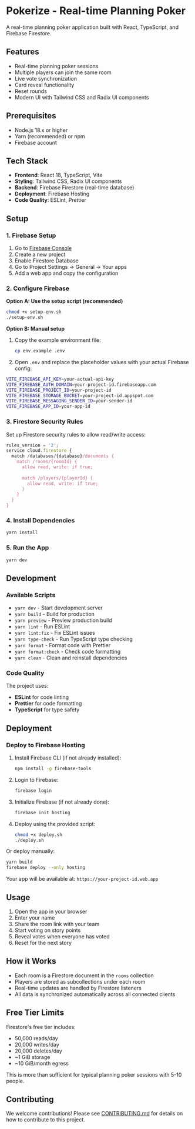 # Pokerize - Real-time Planning Poker

A real-time planning poker application built with React, TypeScript, and Firebase Firestore.

## Features

- Real-time planning poker sessions
- Multiple players can join the same room
- Live vote synchronization
- Card reveal functionality
- Reset rounds
- Modern UI with Tailwind CSS and Radix UI components

## Prerequisites

- Node.js 18.x or higher
- Yarn (recommended) or npm
- Firebase account

## Tech Stack

- **Frontend**: React 18, TypeScript, Vite
- **Styling**: Tailwind CSS, Radix UI components
- **Backend**: Firebase Firestore (real-time database)
- **Deployment**: Firebase Hosting
- **Code Quality**: ESLint, Prettier

## Setup

### 1. Firebase Setup

1. Go to [Firebase Console](https://console.firebase.google.com/)
2. Create a new project
3. Enable Firestore Database
4. Go to Project Settings → General → Your apps
5. Add a web app and copy the configuration

### 2. Configure Firebase

**Option A: Use the setup script (recommended)**
```bash
chmod +x setup-env.sh
./setup-env.sh
```

**Option B: Manual setup**
1. Copy the example environment file:
   ```bash
   cp env.example .env
   ```

2. Open `.env` and replace the placeholder values with your actual Firebase config:

```bash
VITE_FIREBASE_API_KEY=your-actual-api-key
VITE_FIREBASE_AUTH_DOMAIN=your-project-id.firebaseapp.com
VITE_FIREBASE_PROJECT_ID=your-project-id
VITE_FIREBASE_STORAGE_BUCKET=your-project-id.appspot.com
VITE_FIREBASE_MESSAGING_SENDER_ID=your-sender-id
VITE_FIREBASE_APP_ID=your-app-id
```

### 3. Firestore Security Rules

Set up Firestore security rules to allow read/write access:

```javascript
rules_version = '2';
service cloud.firestore {
  match /databases/{database}/documents {
    match /rooms/{roomId} {
      allow read, write: if true;
      
      match /players/{playerId} {
        allow read, write: if true;
      }
    }
  }
}
```

### 4. Install Dependencies

```bash
yarn install
```

### 5. Run the App

```bash
yarn dev
```

## Development

### Available Scripts

- `yarn dev` - Start development server
- `yarn build` - Build for production
- `yarn preview` - Preview production build
- `yarn lint` - Run ESLint
- `yarn lint:fix` - Fix ESLint issues
- `yarn type-check` - Run TypeScript type checking
- `yarn format` - Format code with Prettier
- `yarn format:check` - Check code formatting
- `yarn clean` - Clean and reinstall dependencies

### Code Quality

The project uses:
- **ESLint** for code linting
- **Prettier** for code formatting
- **TypeScript** for type safety

## Deployment

### Deploy to Firebase Hosting

1. Install Firebase CLI (if not already installed):
   ```bash
   npm install -g firebase-tools
   ```

2. Login to Firebase:
   ```bash
   firebase login
   ```

3. Initialize Firebase (if not already done):
   ```bash
   firebase init hosting
   ```

4. Deploy using the provided script:
   ```bash
   chmod +x deploy.sh
   ./deploy.sh
   ```

Or deploy manually:
```bash
yarn build
firebase deploy --only hosting
```

Your app will be available at: `https://your-project-id.web.app`

## Usage

1. Open the app in your browser
2. Enter your name
3. Share the room link with your team
4. Start voting on story points
5. Reveal votes when everyone has voted
6. Reset for the next story

## How it Works

- Each room is a Firestore document in the `rooms` collection
- Players are stored as subcollections under each room
- Real-time updates are handled by Firestore listeners
- All data is synchronized automatically across all connected clients

## Free Tier Limits

Firestore's free tier includes:
- 50,000 reads/day
- 20,000 writes/day
- 20,000 deletes/day
- ~1 GiB storage
- ~10 GiB/month egress

This is more than sufficient for typical planning poker sessions with 5-10 people.

## Contributing

We welcome contributions! Please see [CONTRIBUTING.md](CONTRIBUTING.md) for details on how to contribute to this project.
